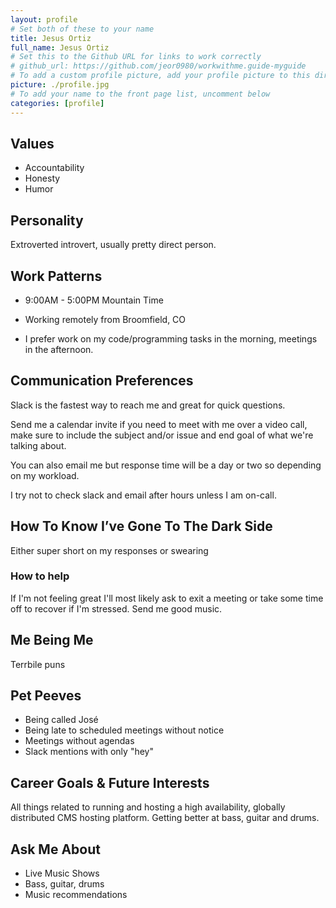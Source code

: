 ```yaml
---
layout: profile
# Set both of these to your name
title: Jesus Ortiz
full_name: Jesus Ortiz
# Set this to the Github URL for links to work correctly
# github_url: https://github.com/jeor0980/workwithme.guide-myguide
# To add a custom profile picture, add your profile picture to this directory, update, and uncomment the relative link below.
picture: ./profile.jpg
# To add your name to the front page list, uncomment below
categories: [profile]
---
```

## Values

- Accountability
- Honesty
- Humor

## Personality

Extroverted introvert, usually pretty direct person.

## Work Patterns

- 9:00AM - 5:00PM Mountain Time

- Working remotely from Broomfield, CO

- I prefer work on my code/programming tasks in the morning, meetings in the afternoon. 


## Communication Preferences

Slack is the fastest way to reach me and great for quick questions. 

Send me a calendar invite if you need to meet with me over a video call, make sure to include the subject and/or issue and end goal of what we're talking about.

You can also email me but response time will be a day or two so depending on my workload.

I try not to check slack and email after hours unless I am on-call.

## How To Know I’ve Gone To The Dark Side

Either super short on my responses or swearing

### How to help

If I'm not feeling great I'll most likely ask to exit a meeting or take some time off to recover if I'm stressed. Send me good music.

## Me Being Me

Terrbile puns

## Pet Peeves

- Being called José
- Being late to scheduled meetings without notice
- Meetings without agendas
- Slack mentions with only "hey"

## Career Goals & Future Interests

All things related to running and hosting a high availability, globally distributed CMS hosting platform. Getting better at bass, guitar and drums.

## Ask Me About

- Live Music Shows
- Bass, guitar, drums
- Music recommendations
